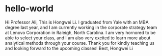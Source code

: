 # hello-world

Hi Professor Ali,
This is Hongwei Li. I graduated from Yale with an MBA degree last year, and I am currently working in the corporate strategy team at Lenovo Corporation in Raleigh, North Carolina. I am very hornored to be able to select your class, and I am also very excited to learn more about analytical methods through your course. Thank you for kindly teaching us and looking forward to the upcoming classes!
Best,
Hongwei Li
